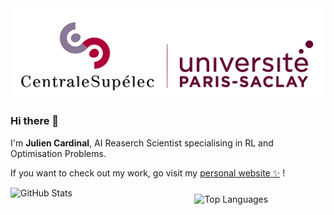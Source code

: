 <img align="center" src="assets/CS-saclay-banner.png" alt="banner"/>

### Hi there 👋

I'm **Julien Cardinal**, AI Reaserch Scientist specialising in RL and Optimisation Problems.

If you want to check out my work, go visit my [personal website ✨](https://www.kreyparion.com/) !

<div style="justify-content: space-between; flex-direction: row;">
    <div style="display: flex; justify-content: space-between; margin-right: 20px; align-items: center;">
        <img src="https://github-readme-stats.vercel.app/api?username=kreyparion&show_icons=true&theme=radical" alt="GitHub Stats" width="330" style="margin-right: 20px; margin-bottom:20px;"/>
        <img src="https://github-readme-stats.vercel.app/api/top-langs/?username=kreyparion&theme=radical&count_private=true&layout=donut&size_weight=0.0&count_weight=1&langs_count=4&hide=HTML,CSS,Shell" alt="Top Languages" width="228"/>
    </div>
</div>
